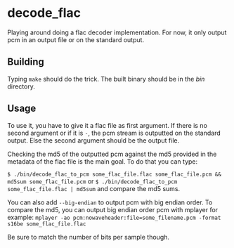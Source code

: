 decode_flac
===========

Playing around doing a flac decoder implementation. For now, it only output pcm
in an output file or on the standard output.

## Building

Typing `make` should do the trick. The built binary should be in the *bin*
directory.

## Usage

To use it, you have to give it a flac file as first argument. If there is no
second argument or if it is `-`, the pcm stream is outputted on the standard
output. Else the second argument should be the output file.

Checking the md5 of the outputted pcm against the md5 provided in the metadata
of the flac file is the main goal. To do that you can type:

`$ ./bin/decode_flac_to_pcm some_flac_file.flac some_flac_file.pcm && md5sum
some_flac_file.pcm`
or
`$ ./bin/decode_flac_to_pcm some_flac_file.flac | md5sum`
and compare the md5 sums.

You can also add `--big-endian` to output pcm with big endian order. To compare
the md5, you can output big endian order pcm with mplayer for example:
`mplayer -ao pcm:nowaveheader:file=some_filename.pcm -format s16be
some_flac_file.flac`

Be sure to match the number of bits per sample though.
